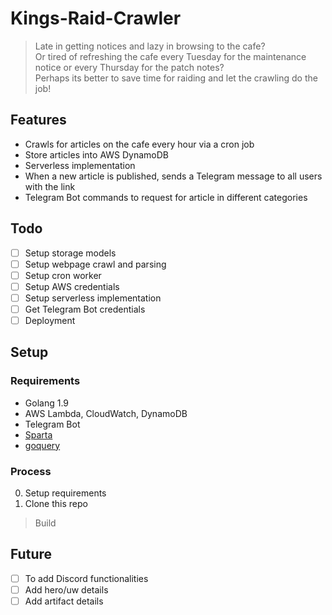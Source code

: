 # Kings-Raid-Crawler
> Late in getting notices and lazy in browsing to the cafe?<br>
> Or tired of refreshing the cafe every Tuesday for the maintenance notice or every Thursday for the patch notes?<br>
> Perhaps its better to save time for raiding and let the crawling do the job!

## Features
- Crawls for articles on the cafe every hour via a cron job
- Store articles into AWS DynamoDB
- Serverless implementation
- When a new article is published, sends a Telegram message to all users with the link 
- Telegram Bot commands to request for article in different categories

## Todo
- [ ] Setup storage models
- [ ] Setup webpage crawl and parsing
- [ ] Setup cron worker
- [ ] Setup AWS credentials
- [ ] Setup serverless implementation
- [ ] Get Telegram Bot credentials
- [ ] Deployment

## Setup
### Requirements
- Golang 1.9
- AWS Lambda, CloudWatch, DynamoDB
- Telegram Bot
- [Sparta](http://gosparta.io)
- [goquery](https://godoc.org/github.com/PuerkitoBio/goquery)

### Process
0. Setup requirements
1. Clone this repo
> Build 

## Future
- [ ] To add Discord functionalities
- [ ] Add hero/uw details
- [ ] Add artifact details
